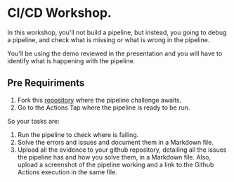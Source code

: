 # CI/CD Workshop.

In this workshop, you'll not build a pipeline, but instead, you going to debug a pipeline, and check what is missing or what is wrong in the pipeline.

You'll be using the demo reviewed in the presentation and you will have to identify what is happening with the pipeline.

## Pre Requiriments

1. Fork this [repository](https://github.com/ivdgonzalezco/go-demo)  where the pipeline challenge awaits.
2. Go to the Actions Tap where the pipeline is ready to be run.

So your tasks are:

1. Run the pipeline to check where is failing.
2. Solve the errors and issues and document them in a Markdown file.
2. Upload all the evidence to your github repository, detailing all the issues the pipeline has and how you solve them, in a Markdown file. Also, upload a screenshot of the pipeline working and a link to the Github Actions execution in the same file.